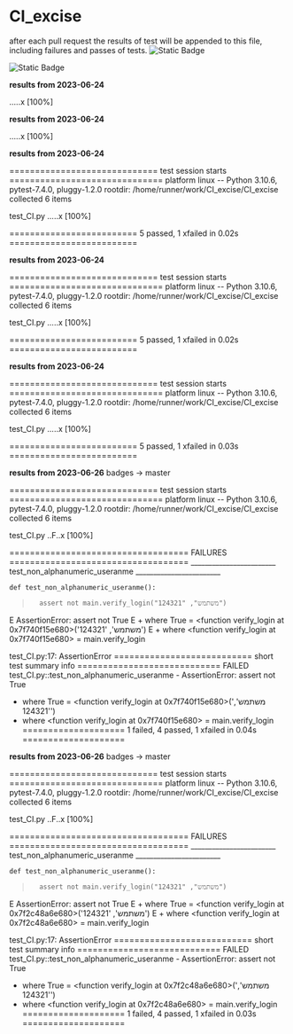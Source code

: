 # CI_excise

after each pull request the results of test will be appended to this file, including failures and passes of tests. 
![Static Badge](https://img.shields.io/badge/test-fail-red)

![Static Badge](https://img.shields.io/badge/test-pass-green)




__results from 2023-06-24__

.....x                                                                   [100%]


__results from 2023-06-24__

.....x                                                                   [100%]

__results from 2023-06-24__

============================= test session starts ==============================
platform linux -- Python 3.10.6, pytest-7.4.0, pluggy-1.2.0
rootdir: /home/runner/work/CI_excise/CI_excise
collected 6 items

test_CI.py .....x                                                        [100%]

========================= 5 passed, 1 xfailed in 0.02s =========================

__results from 2023-06-24__

============================= test session starts ==============================
platform linux -- Python 3.10.6, pytest-7.4.0, pluggy-1.2.0
rootdir: /home/runner/work/CI_excise/CI_excise
collected 6 items

test_CI.py .....x                                                        [100%]

========================= 5 passed, 1 xfailed in 0.02s =========================

__results from 2023-06-24__

============================= test session starts ==============================
platform linux -- Python 3.10.6, pytest-7.4.0, pluggy-1.2.0
rootdir: /home/runner/work/CI_excise/CI_excise
collected 6 items

test_CI.py .....x                                                        [100%]

========================= 5 passed, 1 xfailed in 0.03s =========================

__results from 2023-06-26__ badges -> master 

============================= test session starts ==============================
platform linux -- Python 3.10.6, pytest-7.4.0, pluggy-1.2.0
rootdir: /home/runner/work/CI_excise/CI_excise
collected 6 items

test_CI.py ..F..x                                                        [100%]

=================================== FAILURES ===================================
________________________ test_non_alphanumeric_useranme ________________________

    def test_non_alphanumeric_useranme():
>       assert not main.verify_login("משתמש", "124321")
E       AssertionError: assert not True
E        +  where True = <function verify_login at 0x7f740f15e680>('משתמש', '124321')
E        +    where <function verify_login at 0x7f740f15e680> = main.verify_login

test_CI.py:17: AssertionError
=========================== short test summary info ============================
FAILED test_CI.py::test_non_alphanumeric_useranme - AssertionError: assert not True
 +  where True = <function verify_login at 0x7f740f15e680>('משתמש', '124321')
 +    where <function verify_login at 0x7f740f15e680> = main.verify_login
==================== 1 failed, 4 passed, 1 xfailed in 0.04s ====================

__results from 2023-06-26__ badges -> master 

============================= test session starts ==============================
platform linux -- Python 3.10.6, pytest-7.4.0, pluggy-1.2.0
rootdir: /home/runner/work/CI_excise/CI_excise
collected 6 items

test_CI.py ..F..x                                                        [100%]

=================================== FAILURES ===================================
________________________ test_non_alphanumeric_useranme ________________________

    def test_non_alphanumeric_useranme():
>       assert not main.verify_login("משתמש", "124321")
E       AssertionError: assert not True
E        +  where True = <function verify_login at 0x7f2c48a6e680>('משתמש', '124321')
E        +    where <function verify_login at 0x7f2c48a6e680> = main.verify_login

test_CI.py:17: AssertionError
=========================== short test summary info ============================
FAILED test_CI.py::test_non_alphanumeric_useranme - AssertionError: assert not True
 +  where True = <function verify_login at 0x7f2c48a6e680>('משתמש', '124321')
 +    where <function verify_login at 0x7f2c48a6e680> = main.verify_login
==================== 1 failed, 4 passed, 1 xfailed in 0.03s ====================
